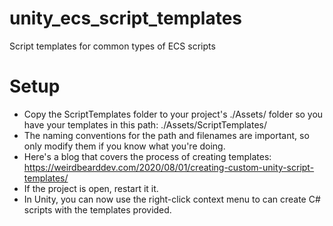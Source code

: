 # unity_ecs_script_templates
Script templates for common types of ECS scripts

# Setup
- Copy the ScriptTemplates folder to your project's ./Assets/ folder so you have your templates in this path: ./Assets/ScriptTemplates/
- The naming conventions for the path and filenames are important, so only modify them if you know what you're doing.
- Here's a blog that covers the process of creating templates: https://weirdbearddev.com/2020/08/01/creating-custom-unity-script-templates/
- If the project is open, restart it it.
- In Unity, you can now use the right-click context menu to can create C# scripts with the templates provided.